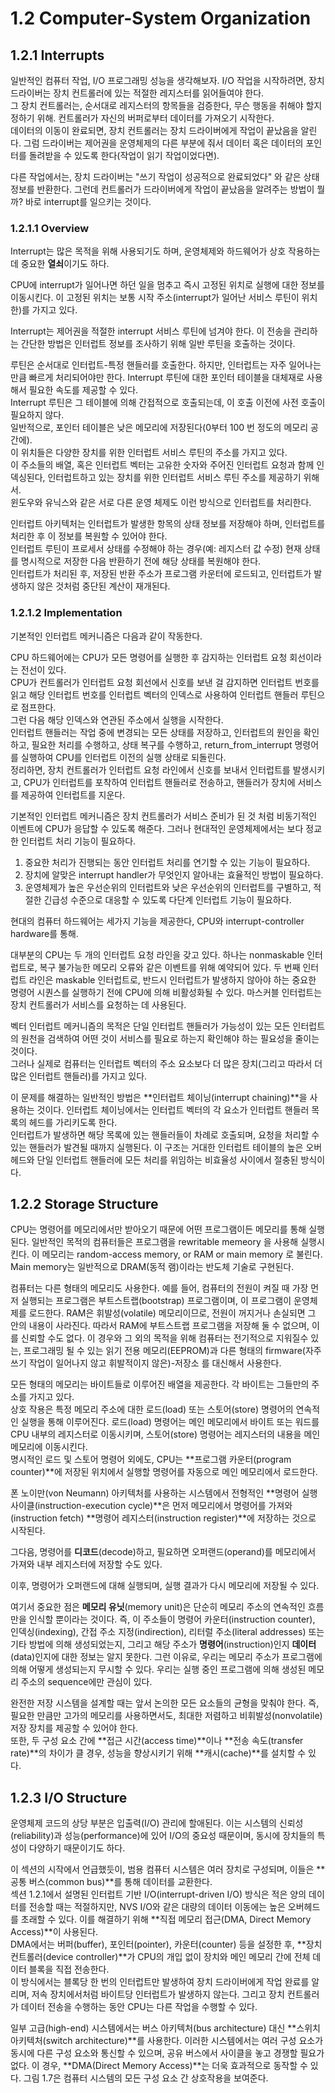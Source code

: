 # 1.2 Computer-System Organization

## 1.2.1 Interrupts
일반적인 컴퓨터 작업, I/O 프로그래밍 성능을 생각해보자. I/O 작업을 시작하려면, 장치 드라이버는 장치 컨트롤러에 있는 적절한 레지스터를 읽어들여야 한다.  
그 장치 컨트롤러는, 순서대로 레지스터의 항목들을 검증한다, 무슨 행동을 취해야 할지 정하기 위해. 컨트롤러가 자신의 버퍼로부터 데이터를 가져오기 시작한다.  
데이터의 이동이 완료되면, 장치 컨트롤러는 장치 드라이버에게 작업이 끝났음을 알린다. 그럼 드라이버는 제어권을 운영체제의 다른 부분에 줘서 데이터 혹은 데이터의 포인터를 돌려받을 수 있도록 한다(작업이 읽기 작업이었다면).

다른 작업에서는, 장치 드라이버는 "쓰기 작업이 성공적으로 완료되었다" 와 같은 상태 정보를 반환한다. 그런데 컨트롤러가 드라이버에게 작업이 끝났음을 알려주는 방법이 뭘까? 
바로 interrupt를 일으키는 것이다.

### 1.2.1.1 Overview
Interrupt는 많은 목적을 위해 사용되기도 하며, 운영체제와 하드웨어가 상호 작용하는데 중요한 **열쇠**이기도 하다.

CPU에 interrupt가 일어나면 하던 일을 멈추고 즉시 고정된 위치로 실행에 대한 정보를 이동시킨다. 이 고정된 위치는 보통 시작 주소(interrupt가 일어난 서비스 루틴이 위치한)를 가지고 있다.

Interrupt는 제어권을 적절한 interrupt 서비스 루틴에 넘겨야 한다. 이 전송을 관리하는 간단한 방법은 인터럽트 정보를 조사하기 위해 일반 루틴을 호출하는 것이다.

루틴은 순서대로 인터럽트-특정 핸들러를 호출한다.
하지만, 인터럽트는 자주 일어나는 만큼 빠르게 처리되어야만 한다.
Interrupt 루틴에 대한 포인터 테이블을 대체재로 사용해서 필요한 속도를 제공할 수 있다.   
Interrupt 루틴은 그 테이블에 의해 간접적으로 호출되는데, 이 호출 이전에 사전 호출이 필요하지 않다.  
일반적으로, 포인터 테이블은 낮은 메모리에 저장된다(0부터 100 번 정도의 메모리 공간에).  
이 위치들은 다양한 장치를 위한 인터럽트 서비스 루틴의 주소를 가지고 있다.  
이 주소들의 배열, 혹은 인터럽트 벡터는 고유한 숫자와 주어진 인터럽트 요청과 함께 인덱싱된다, 인터럽트하고 있는 장치를 위한 인터럽트 서비스 루틴 주소를 제공하기 위해서.   
윈도우와 유닉스와 같은 서로 다른 운영 체제도 이런 방식으로 인터럽트를 처리한다.

인터럽트 아키텍처는 인터럽트가 발생한 항목의 상태 정보를 저장해야 하며, 인터럽트를 처리한 후 이 정보를 복원할 수 있어야 한다.  
인터럽트 루틴이 프로세서 상태를 수정해야 하는 경우(예: 레지스터 값 수정) 현재 상태를 명시적으로 저장한 다음 반환하기 전에 해당 상태를 복원해야 한다.  
인터럽트가 처리된 후, 저장된 반환 주소가 프로그램 카운터에 로드되고, 인터럽트가 발생하지 않은 것처럼 중단된 계산이 재개된다.

### 1.2.1.2 Implementation
기본적인 인터럽트 메커니즘은 다음과 같이 작동한다. 

CPU 하드웨어에는 CPU가 모든 명령어를 실행한 후 감지하는 인터럽트 요청 회선이라는 전선이 있다.  
CPU가 컨트롤러가 인터럽트 요청 회선에서 신호를 보낸 걸 감지하면 인터럽트 번호를 읽고 해당 인터럽트 번호를 인터럽트 벡터의 인덱스로 사용하여 인터럽트 핸들러 루틴으로 점프한다.  
그런 다음 해당 인덱스와 연관된 주소에서 실행을 시작한다.   
인터럽트 핸들러는 작업 중에 변경되는 모든 상태를 저장하고, 인터럽트의 원인을 확인하고, 필요한 처리를 수행하고, 상태 복구를 수행하고, return_from_interrupt 명령어를 실행하여 CPU를 인터럽트 이전의 실행 상태로 되돌린다.  
정리하면, 장치 컨트롤러가 인터럽트 요청 라인에서 신호를 보내서 인터럽트를 발생시키고, CPU가 인터럽트를 포착하여 인터럽트 핸들러로 전송하고, 핸들러가 장치에 서비스를 제공하여 인터럽트를 지운다.  

기본적인 인터럽트 메커니즘은 장치 컨트롤러가 서비스 준비가 된 것 처럼 비동기적인 이벤트에 CPU가 응답할 수 있도록 해준다. 그러나 현대적인 운영체제에서는 보다 정교한 인터럽트 처리 기능이 필요하다.

1. 중요한 처리가 진행되는 동안 인터럽트 처리를 연기할 수 있는 기능이 필요하다.
2. 장치에 알맞은 interrupt handler가 무엇인지 알아내는 효율적인 방법이 필요하다.
3. 운영체제가 높은 우선순위의 인터럽트와 낮은 우선순위의 인터럽트를 구별하고, 적절한 긴급성 수준으로 대응할 수 있도록 다단계 인터럽트 기능이 필요하다.

현대의 컴퓨터 하드웨어는 세가지 기능을 제공한다, CPU와 interrupt-controller hardware를 통해.

대부분의 CPU는 두 개의 인터럽트 요청 라인을 갖고 있다. 하나는 nonmaskable 인터럽트로, 복구 불가능한 메모리 오류와 같은 이벤트를 위해 예약되어 있다. 두 번째 인터럽트 라인은 maskable 인터럽트로, 반드시 인터럽트가 발생하지 않아야 하는 중요한 명령어 시퀀스를 실행하기 전에 CPU에 의해 비활성화될 수 있다. 마스커블 인터럽트는 장치 컨트롤러가 서비스를 요청하는 데 사용된다.

벡터 인터럽트 메커니즘의 목적은 단일 인터럽트 핸들러가 가능성이 있는 모든 인터럽트의 원천을 검색하여 어떤 것이 서비스를 필요로 하는지 확인해야 하는 필요성을 줄이는 것이다.  
그러나 실제로 컴퓨터는 인터럽트 벡터의 주소 요소보다 더 많은 장치(그리고 따라서 더 많은 인터럽트 핸들러)를 가지고 있다. 

이 문제를 해결하는 일반적인 방법은 **인터럽트 체이닝(interrupt chaining)**을 사용하는 것이다. 인터럽트 체이닝에서는 인터럽트 벡터의 각 요소가 인터럽트 핸들러 목록의 헤드를 가리키도록 한다.  
인터럽트가 발생하면 해당 목록에 있는 핸들러들이 차례로 호출되며, 요청을 처리할 수 있는 핸들러가 발견될 때까지 실행된다. 이 구조는 거대한 인터럽트 테이블의 높은 오버헤드와 단일 인터럽트 핸들러에 모든 처리를 위임하는 비효율성 사이에서 절충된 방식이다.

## 1.2.2 Storage Structure
CPU는 명령어를 메모리에서만 받아오기 때문에 어떤 프로그램이든 메모리를 통해 실행된다. 일반적인 목적의 컴퓨터들은 프로그램을 rewritable memeory 을 사용해 실행시킨다. 이 메모리는 random-access memory, or RAM or main memory 로 불린다. Main memory는 일반적으로 DRAM(동적 램)이라는 반도체 기술로 구현된다.

컴퓨터는 다른 형태의 메모리도 사용한다. 예를 들어, 컴퓨터의 전원이 켜질 때 가장 먼저 실행되는 프로그램은 부트스트랩(bootstrap) 프로그램이며, 이 프로그램이 운영체제를 로드한다. RAM은 휘발성(volatile) 메모리이므로, 전원이 꺼지거나 손실되면 그 안의 내용이 사라진다. 따라서 RAM에 부트스트랩 프로그램을 저장해 둘 수 없으며, 이를 신뢰할 수도 없다. 이 경우와 그 외의 목적을 위해 컴퓨터는 전기적으로 지워질수 있는, 프로그래밍 될 수 있는 읽기 전용 메모리(EEPROM)과 다른 형태의 firmware(자주 쓰기 작업이 일어나지 않고 휘발적이지 않은)-저장소 를 대신해서 사용한다. 

모든 형태의 메모리는 바이트들로 이루어진 배열을 제공한다. 각 바이트는 그들만의 주소를 가지고 있다.   
상호 작용은 특정 메모리 주소에 대한 로드(load) 또는 스토어(store) 명령어의 연속적인 실행을 통해 이루어진다. 로드(load) 명령어는 메인 메모리에서 바이트 또는 워드를 CPU 내부의 레지스터로 이동시키며, 스토어(store) 명령어는 레지스터의 내용을 메인 메모리에 이동시킨다.  
명시적인 로드 및 스토어 명령어 외에도, CPU는 **프로그램 카운터(program counter)**에 저장된 위치에서 실행할 명령어를 자동으로 메인 메모리에서 로드한다.

폰 노이만(von Neumann) 아키텍처를 사용하는 시스템에서 전형적인 **명령어 실행 사이클(instruction-execution cycle)**은 먼저 메모리에서 명령어를 가져와(instruction fetch) **명령어 레지스터(instruction register)**에 저장하는 것으로 시작된다.

그다음, 명령어를 **디코드**(decode)하고, 필요하면 오퍼랜드(operand)를 메모리에서 가져와 내부 레지스터에 저장할 수도 있다.

이후, 명령어가 오퍼랜드에 대해 실행되며, 실행 결과가 다시 메모리에 저장될 수 있다.

여기서 중요한 점은 **메모리 유닛**(memory unit)은 단순히 메모리 주소의 연속적인 흐름만을 인식할 뿐이라는 것이다. 즉, 이 주소들이 명령어 카운터(instruction counter), 인덱싱(indexing), 간접 주소 지정(indirection), 리터럴 주소(literal addresses) 또는 기타 방법에 의해 생성되었는지, 그리고 해당 주소가 **명령어**(instruction)인지 **데이터**(data)인지에 대한 정보는 알지 못한다. 그런 이유로, 우리는 메모리 주소가 프로그램에 의해 어떻게 생성되는지 무시할 수 있다. 우리는 실행 중인 프로그램에 의해 생성된 메모리 주소의 sequence에만 관심이 있다. 

완전한 저장 시스템을 설계할 때는 앞서 논의한 모든 요소들의 균형을 맞춰야 한다. 즉, 필요한 만큼만 고가의 메모리를 사용하면서도, 최대한 저렴하고 비휘발성(nonvolatile) 저장 장치를 제공할 수 있어야 한다.  
또한, 두 구성 요소 간에 **접근 시간(access time)**이나 **전송 속도(transfer rate)**의 차이가 클 경우, 성능을 향상시키기 위해 **캐시(cache)**를 설치할 수 있다.

## 1.2.3 I/O Structure
운영체제 코드의 상당 부분은 입출력(I/O) 관리에 할애된다. 이는 시스템의 신뢰성(reliability)과 성능(performance)에 있어 I/O의 중요성 때문이며, 동시에 장치들의 특성이 다양하기 때문이기도 하다.

이 섹션의 시작에서 언급했듯이, 범용 컴퓨터 시스템은 여러 장치로 구성되며, 이들은 **공통 버스(common bus)**를 통해 데이터를 교환한다.  
섹션 1.2.1에서 설명된 인터럽트 기반 I/O(interrupt-driven I/O) 방식은 적은 양의 데이터를 전송할 때는 적절하지만, NVS I/O와 같은 대량의 데이터 이동에는 높은 오버헤드를 초래할 수 있다. 이를 해결하기 위해 **직접 메모리 접근(DMA, Direct Memory Access)**이 사용된다.  
DMA에서는 버퍼(buffer), 포인터(pointer), 카운터(counter) 등을 설정한 후, **장치 컨트롤러(device controller)**가 CPU의 개입 없이 장치와 메인 메모리 간에 전체 데이터 블록을 직접 전송한다.  
이 방식에서는 블록당 한 번의 인터럽트만 발생하여 장치 드라이버에게 작업 완료를 알리며, 저속 장치에서처럼 바이트당 인터럽트가 발생하지 않는다. 그리고 장치 컨트롤러가 데이터 전송을 수행하는 동안 CPU는 다른 작업을 수행할 수 있다.

일부 고급(high-end) 시스템에서는 버스 아키텍처(bus architecture) 대신 **스위치 아키텍처(switch architecture)**를 사용한다. 이러한 시스템에서는 여러 구성 요소가 동시에 다른 구성 요소와 통신할 수 있으며, 공유 버스에서 사이클을 놓고 경쟁할 필요가 없다. 이 경우, **DMA(Direct Memory Access)**는 더욱 효과적으로 동작할 수 있다. 그림 1.7은 컴퓨터 시스템의 모든 구성 요소 간 상호작용을 보여준다.
